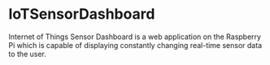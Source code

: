 # IoTSensorDashboard
Internet of Things Sensor Dashboard is a web application on the Raspberry Pi which is capable of displaying constantly changing real-time sensor data to the user.
